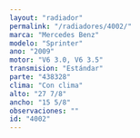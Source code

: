 ```yaml
---
layout: "radiador"
permalink: "/radiadores/4002/"
marca: "Mercedes Benz"
modelo: "Sprinter"
ano: "2009"
motor: "V6 3.0, V6 3.5"
transmision: "Estándar"
parte: "438328"
clima: "Con clima"
alto: "27 7/8"
ancho: "15 5/8"
observaciones: ""
id: "4002"
---
```


